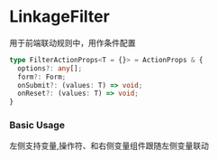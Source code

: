 # LinkageFilter

用于前端联动规则中，用作条件配置

```ts
type FilterActionProps<T = {}> = ActionProps & {
  options?: any[];
  form?: Form;
  onSubmit?: (values: T) => void;
  onReset?: (values: T) => void;
}
```

### Basic Usage
左侧支持变量,操作符、和右侧变量组件跟随左侧变量联动

<code src="./demos/new-demos/basic.tsx"></code>

